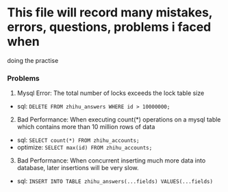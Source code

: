 # This file will record many mistakes, errors, questions, problems i faced when
doing the practise

### Problems

1. Mysql Error: The total number of locks exceeds the lock table size
  * sql: `DELETE FROM zhihu_answers WHERE id > 10000000;`


2. Bad Performance: When executing count(*) operations on a mysql table which
contains more than 10 million rows of data
  * sql: `SELECT count(*) FROM zhihu_accounts;`
  * optimize: `SELECT max(id) FROM zhihu_accounts;`


3. Bad Performance: When concurrent inserting much more data into database, later insertions will be very slow.
  * sql: `INSERT INTO TABLE zhihu_answers(...fields) VALUES(...fields)`
